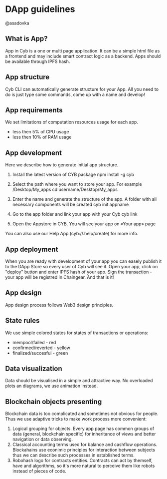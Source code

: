# DApp guidelines

@asadovka

## What is App?

App in Cyb is a one or multi page application. It can be a simple html file as a frontend and may include smart contract logic as a backend. Apps should be available through IPFS hash.

## App structure

Cyb CLI can automatically generate structure for your App. All you need to do is just type some commands, come up with a name and develop!

## App requirements

We set limitations of computation resources usage for each app.

- less then 5% of CPU usage
- less then 10% of RAM usage

## App development

Here we describe how to generate initial app structure.

1. Install the latest version of CYB package
npm install -g cyb

2. Select the path where you want to store your app. For example /Desktop/My_apps
cd username/Desktop/My_apps

3. Enter the name and generate the structure of the app. A folder with all necessary components will be created
cyb init appname

4. Go to the app folder and link your app with your Cyb
cyb link

5. Open the Appstore in CYB. You will see your app on «Your app» page

You can also use our Help App (cyb://.help/create) for more info.

## App deployment

When you are ready with development of your app you can easely publish it to the DApp Store so every user of Cyb will see it.
Open your app, click on "deploy" button and enter IPFS hash of your app. Sign the transaction - your app will be registred in Chaingear. And that is it!

## App design

App design process follows Web3 design principles.

## State rules

We use simple colored states for states of transactions or operations:

- mempool/failed - red
- confirmed/reverted - yellow
- finalized/succesful - green

## Data visualization

Data should be visualised in a simple and attractive way. No overloaded plots an diagrams, we use animation instead.

## Blockchain objects presenting

Blockchain data is too complicated and sometimes not obvious for people. Thus we use adaptive tricks to make work process more convenient:

1. Logical grouping for objects. Every app page has common groups of data (general, blockchain specific) for inheritance of views and better navigation or data observing.
2. Classical accounting terms used for balance and cashflow operations. Blockahains use econimic principles for interaction between subjects thus we can describe such processes in established terms.
3. Robohash logo for contracts entities. Contracts can act by themself, have and algorithms, so it's more natural to perceive them like robots instead of pieces of code.
